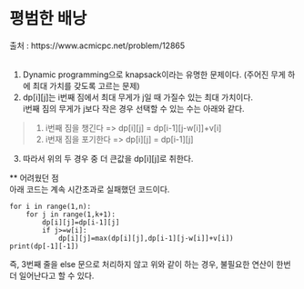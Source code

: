 <h1>평범한 배낭</h1>
출처 : https://www.acmicpc.net/problem/12865 <br><br>

1. Dynamic programming으로 knapsack이라는 유명한 문제이다. (주어진 무게 하에 최대 가치를 갖도록 고르는 문제) <br>
2. dp[i][j]는 i번째 짐에서 최대 무게가 j일 때 가질수 있는 최대 가치이다. <br>
i번째 짐의 무게가 j보다 작은 경우 선택할 수 있는 수는 아래와 같다. <br>
> 1. i번째 짐을 챙긴다 => dp[i][j] = dp[i-1][j-w[i]]+v[i]
> 2. i번재 짐을 포기한다 => dp[i][j] = dp[i-1][j]
3. 따라서 위의 두 경우 중 더 큰값을 dp[i][j]로 취한다. <br>

** 어려웠던 점<br>
아래 코드는 계속 시간초과로 실패했던 코드이다.

```
for i in range(1,n):
    for j in range(1,k+1):
        dp[i][j]=dp[i-1][j]
        if j>=w[i]:
            dp[i][j]=max(dp[i][j],dp[i-1][j-w[i]]+v[i])
print(dp[-1][-1])
```

즉, 3번째 줄을 else 문으로 처리하지 않고 위와 같이 하는 경우, 불필요한 연산이 한번 더 일어난다고 할 수 있다.

